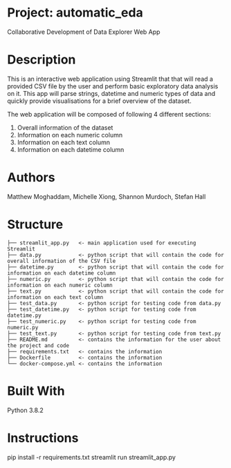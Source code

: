 # Project: automatic_eda
Collaborative Development of Data Explorer Web App

# Description
This is an interactive web application using Streamlit that that will read a provided CSV file by the user and perform basic exploratory data analysis on it.
This app will parse strings, datetime and numeric types of data and quickly provide visualisations for a brief overview of the dataset.

The web application will be composed of following 4 different sections:
1.	Overall information of the dataset
2.	Information on each numeric column
3.	Information on each text column
4.	Information on each datetime column

# Authors
Matthew Moghaddam,
Michelle Xiong,
Shannon Murdoch,
Stefan Hall

# Structure

    ├── streamlit_app.py   <- main application used for executing Streamlit
    ├── data.py            <- python script that will contain the code for overall information of the CSV file 
    ├── datetime.py        <- python script that will contain the code for information on each datetime column 
    ├── numeric.py         <- python script that will contain the code for information on each numeric column 
    ├── text.py            <- python script that will contain the code for information on each text column 
    ├── test_data.py       <- python script for testing code from data.py
    ├── test_datetime.py   <- python script for testing code from datetime.py
    ├── test_numeric.py    <- python script for testing code from numeric.py
    ├── test_text.py       <- python script for testing code from text.py
    ├── README.md          <- contains the information for the user about the project and code
    ├── requirements.txt   <- contains the information
    ├── Dockerfile         <- contains the information
    └── docker-compose.yml <- contains the information

# Built With
Python 3.8.2

# Instructions
pip install -r requirements.txt
streamlit run streamlit_app.py
